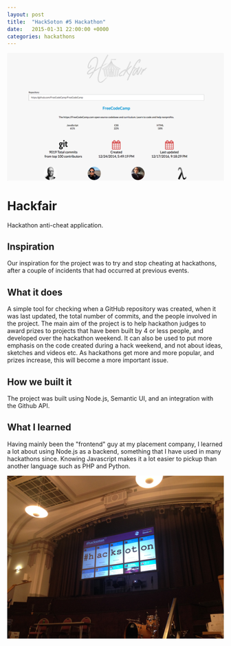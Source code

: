```yaml
---
layout: post
title:  "HackSoton #5 Hackathon"
date:   2015-01-31 22:00:00 +0000
categories: hackathons
---
```


<img class="screenshot" src="/assets/2015-01-31-hacksoton//screenshot.png" />

<h1>Hackfair</h1>

Hackathon anti-cheat application.

## Inspiration
Our inspiration for the project was to try and stop cheating at hackathons, after a couple of incidents that had occurred at previous events.

## What it does
A simple tool for checking when a GitHub repository was created, when it was last updated, the total number of commits, and the people involved in the project. The main aim of the project is to help hackathon judges to award prizes to projects that have been built by 4 or less people, and developed over the hackathon weekend. It can also be used to put more emphasis on the code created during a hack weekend, and not about ideas, sketches and videos etc. As hackathons get more and more popular, and prizes increase, this will become a more important issue.

## How we built it
The project was built using Node.js, Semantic UI, and an integration with the Github API.

## What I learned
Having mainly been the "frontend" guy at my placement company, I learned a lot about using Node.js as a backend, something that I have used in many hackathons since. Knowing Javascript makes it a lot easier to pickup than another language such as PHP and Python.


<div class="photo-gallery">
	<img class="gallery-image" src="/assets/2015-01-31-hacksoton/1.jpg" />
</div>